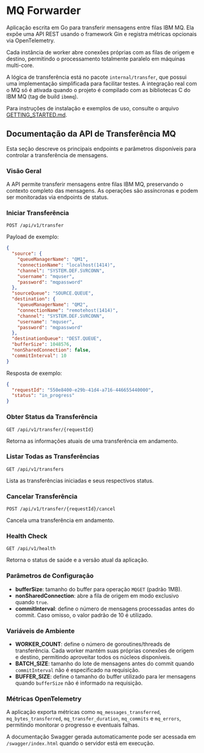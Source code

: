 # MQ Forwarder

Aplicação escrita em Go para transferir mensagens entre filas IBM MQ. Ela expõe uma API REST usando o framework Gin e registra métricas opcionais via OpenTelemetry.

Cada instância de worker abre conexões próprias com as filas de origem e destino, permitindo o processamento totalmente paralelo em máquinas multi-core.

A lógica de transferência está no pacote `internal/transfer`, que possui uma implementação simplificada para facilitar testes. A integração real com o MQ só é ativada quando o projeto é compilado com as bibliotecas C do IBM MQ (tag de build `ibmmq`).

Para instruções de instalação e exemplos de uso, consulte o arquivo [GETTING_STARTED.md](GETTING_STARTED.md).

## Documentação da API de Transferência MQ

Esta seção descreve os principais endpoints e parâmetros disponíveis para controlar a transferência de mensagens.

### Visão Geral

A API permite transferir mensagens entre filas IBM MQ, preservando o contexto completo das mensagens. As operações são assíncronas e podem ser monitoradas via endpoints de status.

### Iniciar Transferência

`POST /api/v1/transfer`

Payload de exemplo:
```json
{
  "source": {
    "queueManagerName": "QM1",
    "connectionName": "localhost(1414)",
    "channel": "SYSTEM.DEF.SVRCONN",
    "username": "mquser",
    "password": "mqpassword"
  },
  "sourceQueue": "SOURCE.QUEUE",
  "destination": {
    "queueManagerName": "QM2",
    "connectionName": "remotehost(1414)",
    "channel": "SYSTEM.DEF.SVRCONN",
    "username": "mquser",
    "password": "mqpassword"
  },
  "destinationQueue": "DEST.QUEUE",
  "bufferSize": 1048576,
  "nonSharedConnection": false,
  "commitInterval": 10
}
```

Resposta de exemplo:
```json
{
  "requestId": "550e8400-e29b-41d4-a716-446655440000",
  "status": "in_progress"
}
```

### Obter Status da Transferência

`GET /api/v1/transfer/{requestId}`

Retorna as informações atuais de uma transferência em andamento.

### Listar Todas as Transferências

`GET /api/v1/transfers`

Lista as transferências iniciadas e seus respectivos status.

### Cancelar Transferência

`POST /api/v1/transfer/{requestId}/cancel`

Cancela uma transferência em andamento.

### Health Check

`GET /api/v1/health`

Retorna o status de saúde e a versão atual da aplicação.

### Parâmetros de Configuração

- **bufferSize**: tamanho do buffer para operação `MQGET` (padrão 1MB).
- **nonSharedConnection**: abre a fila de origem em modo exclusivo quando `true`.
- **commitInterval**: define o número de mensagens processadas antes do commit. Caso omisso, o valor padrão de 10 é utilizado.

### Variáveis de Ambiente

- **WORKER_COUNT**: define o número de goroutines/threads de transferência. Cada worker mantém suas próprias conexões de origem e destino, permitindo aproveitar todos os núcleos disponíveis.
- **BATCH_SIZE**: tamanho do lote de mensagens antes do commit quando `commitInterval` não é especificado na requisição.
- **BUFFER_SIZE**: define o tamanho do buffer utilizado para ler mensagens quando `bufferSize` não é informado na requisição.

### Métricas OpenTelemetry

A aplicação exporta métricas como `mq_messages_transferred`, `mq_bytes_transferred`, `mq_transfer_duration`, `mq_commits` e `mq_errors`, permitindo monitorar o progresso e eventuais falhas.

A documentação Swagger gerada automaticamente pode ser acessada em `/swagger/index.html` quando o servidor está em execução.


